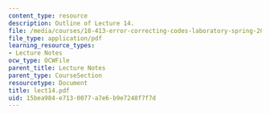 ```yaml
---
content_type: resource
description: Outline of Lecture 14.
file: /media/courses/18-413-error-correcting-codes-laboratory-spring-2004/15bea984e7130077a7e6b9e7248f7f7d_lect14.pdf
file_type: application/pdf
learning_resource_types:
- Lecture Notes
ocw_type: OCWFile
parent_title: Lecture Notes
parent_type: CourseSection
resourcetype: Document
title: lect14.pdf
uid: 15bea984-e713-0077-a7e6-b9e7248f7f7d
---
```

